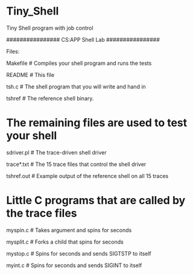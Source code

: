 # Tiny_Shell
Tiny Shell program with job control



################
CS:APP Shell Lab
################

Files:

Makefile    # Compiles your shell program and runs the tests

README      # This file

tsh.c       # The shell program that you will write and hand in

tshref      # The reference shell binary.

# The remaining files are used to test your shell

sdriver.pl  # The trace-driven shell driver

trace*.txt  # The 15 trace files that control the shell driver

tshref.out  # Example output of the reference shell on all 15 traces

# Little C programs that are called by the trace files

myspin.c    # Takes argument <n> and spins for <n> seconds

mysplit.c   # Forks a child that spins for <n> seconds

mystop.c        # Spins for <n> seconds and sends SIGTSTP to itself

myint.c         # Spins for <n> seconds and sends SIGINT to itself

